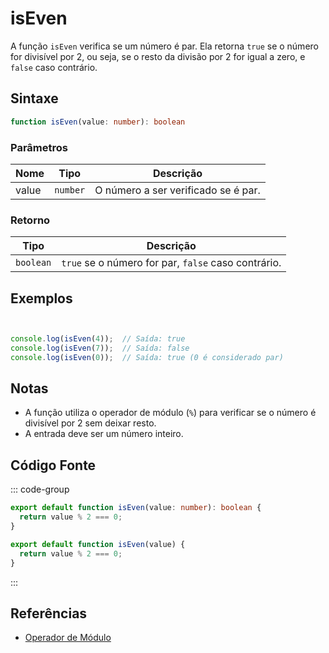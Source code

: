 # isEven

A função `isEven` verifica se um número é par. Ela retorna `true` se o número for divisível por 2, ou seja, se o resto da divisão por 2 for igual a zero, e `false` caso contrário.

## Sintaxe

```typescript
function isEven(value: number): boolean
```

### Parâmetros

| Nome  | Tipo     | Descrição                                      |
|-------|----------|------------------------------------------------|
| value | `number` | O número a ser verificado se é par.            |

### Retorno

| Tipo    | Descrição                                       |
|---------|-------------------------------------------------|
| `boolean` | `true` se o número for par, `false` caso contrário. |

## Exemplos

```typescript


console.log(isEven(4));  // Saída: true
console.log(isEven(7));  // Saída: false
console.log(isEven(0));  // Saída: true (0 é considerado par)
```

## Notas

- A função utiliza o operador de módulo (`%`) para verificar se o número é divisível por 2 sem deixar resto.
- A entrada deve ser um número inteiro.

## Código Fonte

::: code-group
```typescript
export default function isEven(value: number): boolean {
  return value % 2 === 0;
}
```

```javascript
export default function isEven(value) {
  return value % 2 === 0;
}
```
::: 

## Referências

- [Operador de Módulo](https://developer.mozilla.org/pt-BR/docs/Web/JavaScript/Reference/Operators/Modulo)